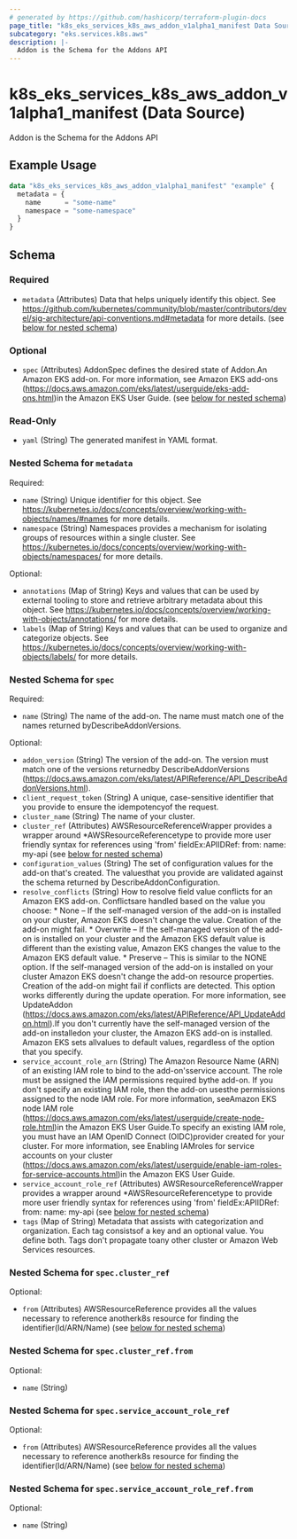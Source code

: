 ```yaml
---
# generated by https://github.com/hashicorp/terraform-plugin-docs
page_title: "k8s_eks_services_k8s_aws_addon_v1alpha1_manifest Data Source - terraform-provider-k8s"
subcategory: "eks.services.k8s.aws"
description: |-
  Addon is the Schema for the Addons API
---
```


# k8s_eks_services_k8s_aws_addon_v1alpha1_manifest (Data Source)

Addon is the Schema for the Addons API

## Example Usage

```terraform
data "k8s_eks_services_k8s_aws_addon_v1alpha1_manifest" "example" {
  metadata = {
    name      = "some-name"
    namespace = "some-namespace"
  }
}
```

<!-- schema generated by tfplugindocs -->
## Schema

### Required

- `metadata` (Attributes) Data that helps uniquely identify this object. See https://github.com/kubernetes/community/blob/master/contributors/devel/sig-architecture/api-conventions.md#metadata for more details. (see [below for nested schema](#nestedatt--metadata))

### Optional

- `spec` (Attributes) AddonSpec defines the desired state of Addon.An Amazon EKS add-on. For more information, see Amazon EKS add-ons (https://docs.aws.amazon.com/eks/latest/userguide/eks-add-ons.html)in the Amazon EKS User Guide. (see [below for nested schema](#nestedatt--spec))

### Read-Only

- `yaml` (String) The generated manifest in YAML format.

<a id="nestedatt--metadata"></a>
### Nested Schema for `metadata`

Required:

- `name` (String) Unique identifier for this object. See https://kubernetes.io/docs/concepts/overview/working-with-objects/names/#names for more details.
- `namespace` (String) Namespaces provides a mechanism for isolating groups of resources within a single cluster. See https://kubernetes.io/docs/concepts/overview/working-with-objects/namespaces/ for more details.

Optional:

- `annotations` (Map of String) Keys and values that can be used by external tooling to store and retrieve arbitrary metadata about this object. See https://kubernetes.io/docs/concepts/overview/working-with-objects/annotations/ for more details.
- `labels` (Map of String) Keys and values that can be used to organize and categorize objects. See https://kubernetes.io/docs/concepts/overview/working-with-objects/labels/ for more details.


<a id="nestedatt--spec"></a>
### Nested Schema for `spec`

Required:

- `name` (String) The name of the add-on. The name must match one of the names returned byDescribeAddonVersions.

Optional:

- `addon_version` (String) The version of the add-on. The version must match one of the versions returnedby DescribeAddonVersions (https://docs.aws.amazon.com/eks/latest/APIReference/API_DescribeAddonVersions.html).
- `client_request_token` (String) A unique, case-sensitive identifier that you provide to ensure the idempotencyof the request.
- `cluster_name` (String) The name of your cluster.
- `cluster_ref` (Attributes) AWSResourceReferenceWrapper provides a wrapper around *AWSResourceReferencetype to provide more user friendly syntax for references using 'from' fieldEx:APIIDRef:	from:	  name: my-api (see [below for nested schema](#nestedatt--spec--cluster_ref))
- `configuration_values` (String) The set of configuration values for the add-on that's created. The valuesthat you provide are validated against the schema returned by DescribeAddonConfiguration.
- `resolve_conflicts` (String) How to resolve field value conflicts for an Amazon EKS add-on. Conflictsare handled based on the value you choose:   * None – If the self-managed version of the add-on is installed on your   cluster, Amazon EKS doesn't change the value. Creation of the add-on might   fail.   * Overwrite – If the self-managed version of the add-on is installed   on your cluster and the Amazon EKS default value is different than the   existing value, Amazon EKS changes the value to the Amazon EKS default   value.   * Preserve – This is similar to the NONE option. If the self-managed   version of the add-on is installed on your cluster Amazon EKS doesn't   change the add-on resource properties. Creation of the add-on might fail   if conflicts are detected. This option works differently during the update   operation. For more information, see UpdateAddon (https://docs.aws.amazon.com/eks/latest/APIReference/API_UpdateAddon.html).If you don't currently have the self-managed version of the add-on installedon your cluster, the Amazon EKS add-on is installed. Amazon EKS sets allvalues to default values, regardless of the option that you specify.
- `service_account_role_arn` (String) The Amazon Resource Name (ARN) of an existing IAM role to bind to the add-on'sservice account. The role must be assigned the IAM permissions required bythe add-on. If you don't specify an existing IAM role, then the add-on usesthe permissions assigned to the node IAM role. For more information, seeAmazon EKS node IAM role (https://docs.aws.amazon.com/eks/latest/userguide/create-node-role.html)in the Amazon EKS User Guide.To specify an existing IAM role, you must have an IAM OpenID Connect (OIDC)provider created for your cluster. For more information, see Enabling IAMroles for service accounts on your cluster (https://docs.aws.amazon.com/eks/latest/userguide/enable-iam-roles-for-service-accounts.html)in the Amazon EKS User Guide.
- `service_account_role_ref` (Attributes) AWSResourceReferenceWrapper provides a wrapper around *AWSResourceReferencetype to provide more user friendly syntax for references using 'from' fieldEx:APIIDRef:	from:	  name: my-api (see [below for nested schema](#nestedatt--spec--service_account_role_ref))
- `tags` (Map of String) Metadata that assists with categorization and organization. Each tag consistsof a key and an optional value. You define both. Tags don't propagate toany other cluster or Amazon Web Services resources.

<a id="nestedatt--spec--cluster_ref"></a>
### Nested Schema for `spec.cluster_ref`

Optional:

- `from` (Attributes) AWSResourceReference provides all the values necessary to reference anotherk8s resource for finding the identifier(Id/ARN/Name) (see [below for nested schema](#nestedatt--spec--cluster_ref--from))

<a id="nestedatt--spec--cluster_ref--from"></a>
### Nested Schema for `spec.cluster_ref.from`

Optional:

- `name` (String)



<a id="nestedatt--spec--service_account_role_ref"></a>
### Nested Schema for `spec.service_account_role_ref`

Optional:

- `from` (Attributes) AWSResourceReference provides all the values necessary to reference anotherk8s resource for finding the identifier(Id/ARN/Name) (see [below for nested schema](#nestedatt--spec--service_account_role_ref--from))

<a id="nestedatt--spec--service_account_role_ref--from"></a>
### Nested Schema for `spec.service_account_role_ref.from`

Optional:

- `name` (String)
